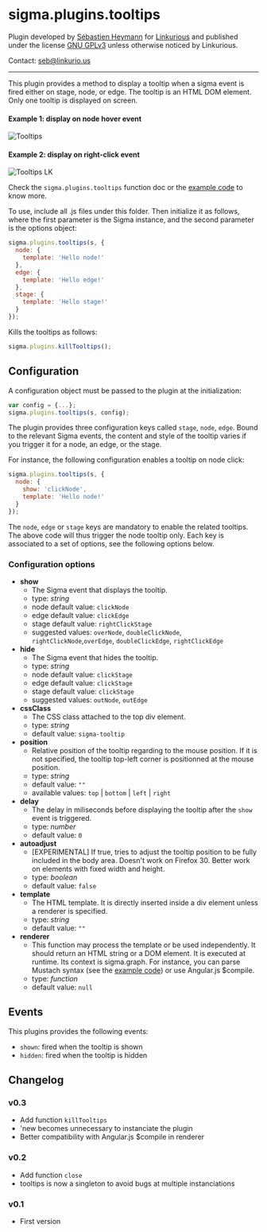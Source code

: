 sigma.plugins.tooltips
=====================

Plugin developed by [Sébastien Heymann](https://github.com/sheymann) for [Linkurious](https://github.com/Linkurious) and published under the license [GNU GPLv3](LICENSE) unless otherwise noticed by Linkurious.

Contact: seb@linkurio.us

---

This plugin provides a method to display a tooltip when a sigma event is fired either on stage, node, or edge. The tooltip is an HTML DOM element. Only one tooltip is displayed on screen. 

#### Example 1: display on node hover event
![Tooltips](https://github.com/Linkurious/linkurious.js/wiki/media/tooltips.gif)

#### Example 2: display on right-click event
![Tooltips LK](https://github.com/Linkurious/linkurious.js/wiki/media/tooltips-lk.gif)

Check the `sigma.plugins.tooltips` function doc or the [example code](../../examples/plugin-tooltips.html) to know more.

To use, include all .js files under this folder. Then initialize it as follows, where the first parameter is the Sigma instance, and the second parameter is the options object:

````javascript
sigma.plugins.tooltips(s, {
  node: {
    template: 'Hello node!'
  },
  edge: {
    template: 'Hello edge!'
  },
  stage: {
    template: 'Hello stage!'
  }
});
````

Kills the tooltips as follows:

````javascript
sigma.plugins.killTooltips();
````

## Configuration

A configuration object must be passed to the plugin at the initialization:

````javascript
var config = {...};
sigma.plugins.tooltips(s, config);
````

The plugin provides three configuration keys called `stage`, `node`, `edge`. Bound to the relevant Sigma events, the content and style of the tooltip varies if you trigger it for a node, an edge, or the stage.

For instance, the following configuration enables a tooltip on node click:
````javascript
sigma.plugins.tooltips(s, {
  node: {
    show: 'clickNode',
    template: 'Hello node!'
  }
});
````

The `node`, `edge` or `stage` keys are mandatory to enable the related tooltips. The above code will thus trigger the node tooltip only. Each key is associated to a set of options, see the following options below.

### Configuration options

 * **show**
   * The Sigma event that displays the tooltip.
   * type: *string*
   * node default value: `clickNode`
   * edge default value: `clickEdge`
   * stage default value: `rightClickStage`
   * suggested values: `overNode`, `doubleClickNode`, `rightClickNode`,`overEdge`, `doubleClickEdge`, `rightClickEdge`
 * **hide**
   * The Sigma event that hides the tooltip.
   * type: *string*
   * node default value: `clickStage`
   * edge default value: `clickStage`
   * stage default value: `clickStage`
   * suggested values: `outNode`, `outEdge`
 * **cssClass**
   * The CSS class attached to the top div element.
   * type: *string*
   * default value: `sigma-tooltip`
 * **position**
   * Relative position of the tooltip regarding to the mouse position. If it is not specified, the tooltip top-left corner is positionned at the mouse position.
   * type: *string*
   * default value: `""`
   * available values: `top` | `bottom` | `left` | `right`
 * **delay**
   * The delay in miliseconds before displaying the tooltip after the `show` event is triggered.
   * type: *number*
   * default value: `0`
 * **autoadjust**
   * [EXPERIMENTAL] If true, tries to adjust the tooltip position to be fully included in the body area. Doesn't work on Firefox 30. Better work on elements with fixed width and height.
   * type: *boolean*
   * default value: `false`
 * **template**
   * The HTML template. It is directly inserted inside a div element unless a renderer is specified.
   * type: *string*
   * default value: `""`
 * **renderer**
   * This function may process the template or be used independently. It should return an HTML string or a DOM element. It is executed at runtime. Its context is sigma.graph. For instance, you can parse Mustach syntax (see the [example code](../../examples/plugin-tooltips.html)) or use Angular.js $compile.
   * type: *function*
   * default value: `null`


## Events

This plugins provides the following events:
* `shown`: fired when the tooltip is shown
* `hidden`: fired when the tooltip is hidden

## Changelog

### v0.3

  * Add function `killTooltips`
  * 'new becomes unnecessary to instanciate the plugin
  * Better compatibility with Angular.js $compile in renderer

### v0.2

  * Add function `close`
  * tooltips is now a singleton to avoid bugs at multiple instanciations

### v0.1

  * First version
